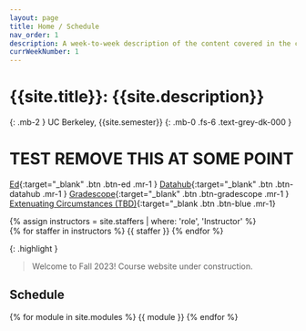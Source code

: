 ```yaml
---
layout: page
title: Home / Schedule
nav_order: 1
description: A week-to-week description of the content covered in the course.
currWeekNumber: 1
---
```


# {{site.title}}: {{site.description}}

{: .mb-2 }
UC Berkeley, {{site.semester}}
{: .mb-0 .fs-6 .text-grey-dk-000 }

# TEST REMOVE THIS AT SOME POINT


[Ed]({{site.course.edstem}}){:target="_blank" .btn .btn-ed .mr-1 }
[Datahub]({{site.course.datahub}}){:target="_blank" .btn .btn-datahub .mr-1 }
[Gradescope]({{site.course.gradescope}}){:target="_blank" .btn .btn-gradescope .mr-1 }
[Extenuating Circumstances (TBD)]({{site.course.extenuating_circumstances}}){:target="_blank .btn .btn-blue .mr-1}

<div>
{% assign instructors = site.staffers | where: 'role', 'Instructor' %}
  <div class="role">
    {% for staffer in instructors %}
    {{ staffer }}
    {% endfor %}
  </div>
</div>

{: .highlight }
> Welcome to Fall 2023! Course website under construction.


<!--
Welcome to [Week 1](#week-{{page.currWeekNumber}})
!-->


<a name="schedule"></a>
## Schedule

{% for module in site.modules %}
{{ module }}
{% endfor %}

